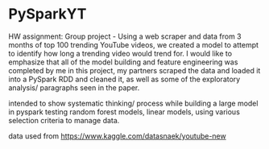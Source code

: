 # PySparkYT
HW assignment: Group project - Using a web scraper and data from 3 months of top 100 trending YouTube videos, we created a model to attempt to identify how long a trending video would trend for. I would like to emphasize that all of the model building and feature engineering was completed by me in this project, my partners scraped the data and loaded it into a PySpark RDD and cleaned it, as well as some of the exploratory analysis/ paragraphs seen in the paper.

intended to show systematic thinking/ process while building a large model in pyspark testing random forest models, linear models, using various selection criteria to manage data.

data used from https://www.kaggle.com/datasnaek/youtube-new

